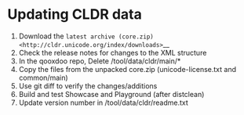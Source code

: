 # Updating CLDR data

1. Download the `latest archive (core.zip) <http://cldr.unicode.org/index/downloads>`__
2. Check the release notes for changes to the XML structure
3. In the qooxdoo repo, Delete /tool/data/cldr/main/*
4. Copy the files from the unpacked core.zip (unicode-license.txt and common/main)
5. Use git diff to verify the changes/additions
6. Build and test Showcase and Playground (after distclean)
7. Update version number in /tool/data/cldr/readme.txt
